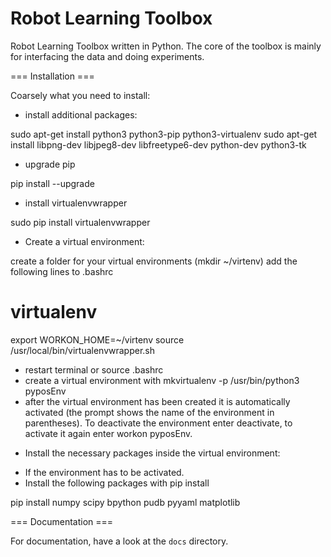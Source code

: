 # Robot Learning Toolbox
Robot Learning Toolbox written in Python. The core of the toolbox is mainly for interfacing the data and doing experiments. 

=== Installation ===

Coarsely what you need to install:

- install additional packages:

sudo apt-get install python3 python3-pip python3-virtualenv 
sudo apt-get install libpng-dev libjpeg8-dev libfreetype6-dev python-dev python3-tk

- upgrade pip 

pip install --upgrade

- install virtualenvwrapper 

sudo pip install virtualenvwrapper

- Create a virtual environment:

create a folder for your virtual environments (mkdir ~/virtenv)
add the following lines to .bashrc

# virtualenv
export WORKON_HOME=~/virtenv
source /usr/local/bin/virtualenvwrapper.sh


* restart terminal or source .bashrc
* create a virtual environment with mkvirtualenv -p /usr/bin/python3 pyposEnv
* after the virtual environment has been created it is automatically activated (the prompt shows the name of the environment in parentheses). To deactivate the environment enter deactivate, to activate it again enter workon pyposEnv.

- Install the necessary packages inside the virtual environment:
* If the environment has to be activated.
* Install the following packages with pip install

pip install numpy scipy bpython pudb pyyaml matplotlib

=== Documentation ===

For documentation, have a look at the `docs` directory.
